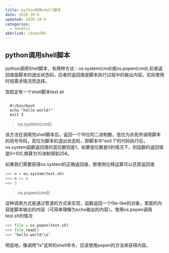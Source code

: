 ```yaml
---
title: python调用shell脚本
date: 2020-10-8
updated: 2020-10-9
categories:
  - needfix
abbrlink: c9a4af86
---
```

## python调用shell脚本

python调用Shell脚本，有两种方法：os.system(cmd)或os.popen(cmd),前者返回值是脚本的退出状态码，后者的返回值是脚本执行过程中的输出内容。实际使用时视需求情况而选择。 

现假定有一个shell脚本test.sh 

```shell

  #!/bin/bash
  echo "hello world!" 
  exit 3
```
> os.system(cmd):

该方法在调用完shell脚本后，返回一个16位的二进制数，低位为杀死所调用脚本的信号号码，高位为脚本的退出状态码，即脚本中“exit 1”的代码执行后，os.system函数返回值的高位数则是1，如果低位数是0的情况下，则函数的返回值是0×100,换算为10进制得到256。

如果我们需要获得os.system的正确返回值，那使用位移运算可以还原返回值
```python
>>> n = os.system(test.sh) 
>>> n >> 8 
>>> 3
```
> os.popen(cmd):

这种调用方式是通过管道的方式来实现，函数返回一个file-like的对象，里面的内容是脚本输出的内容（可简单理解为echo输出的内容）。使用os.popen调用test.sh的情况 
```python
>>> file = os.popen(test.sh) 
>>> file.read() 
>>> ‘hello world!\n’
```

明显地，像调用"ls"这样的shell命令，应该使用popen的方法来获得内容。